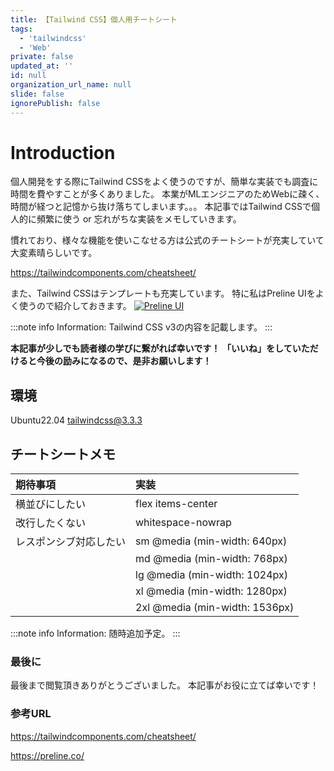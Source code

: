 ```yaml
---
title: 【Tailwind CSS】個人用チートシート
tags:
  - 'tailwindcss'
  - 'Web'
private: false
updated_at: ''
id: null
organization_url_name: null
slide: false
ignorePublish: false
---
```


# Introduction

個人開発をする際にTailwind CSSをよく使うのですが、簡単な実装でも調査に時間を費やすことが多くありました。
本業がMLエンジニアのためWebに疎く、時間が経つと記憶から抜け落ちてしまいます。。。
本記事ではTailwind CSSで個人的に頻繁に使う or 忘れがちな実装をメモしていきます。

慣れており、様々な機能を使いこなせる方は公式のチートシートが充実していて大変素晴らしいです。

https://tailwindcomponents.com/cheatsheet/

また、Tailwind CSSはテンプレートも充実しています。
特に私はPreline UIをよく使うので紹介しておきます。
[![Preline UI](https://qiita-image-store.s3.ap-northeast-1.amazonaws.com/0/106716/7b2a93f2-5bfe-90dc-963c-7df5f0c54a88.png)](https://preline.co/)

:::note info
Information:
Tailwind CSS v3の内容を記載します。
:::

**本記事が少しでも読者様の学びに繋がれば幸いです！**
**「いいね」をしていただけると今後の励みになるので、是非お願いします！**

## 環境

Ubuntu22.04
tailwindcss@3.3.3

## チートシートメモ

| 期待事項               | 実装                           |
| :--------------------- | :----------------------------- |
| 横並びにしたい         | flex items-center              |
| 改行したくない         | whitespace-nowrap              |
| レスポンシブ対応したい | sm @media (min-width: 640px)   |
|                        | md @media (min-width: 768px)   |
|                        | lg @media (min-width: 1024px)  |
|                        | xl @media (min-width: 1280px)  |
|                        | 2xl @media (min-width: 1536px) |

:::note info
Information:
随時追加予定。
:::

### 最後に

最後まで閲覧頂きありがとうございました。
本記事がお役に立てば幸いです！

### 参考URL

https://tailwindcomponents.com/cheatsheet/

https://preline.co/
